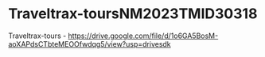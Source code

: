 # Traveltrax-toursNM2023TMID30318


Traveltrax-tours - https://drive.google.com/file/d/1o6GA5BosM-aoXAPdsCTbteMEOOfwdqg5/view?usp=drivesdk
